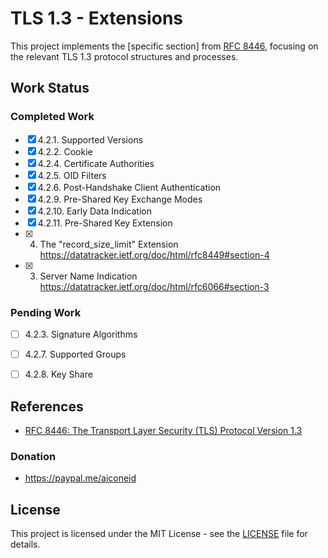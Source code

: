 # TLS 1.3 - Extensions

This project implements the [specific section] from [RFC 8446](https://datatracker.ietf.org/doc/html/rfc8446#autoid-24), focusing on the relevant TLS 1.3 protocol structures and processes.

## Work Status

### Completed Work
- [x] 4.2.1.  Supported Versions
- [x] 4.2.2.  Cookie
- [x] 4.2.4.  Certificate Authorities
- [x] 4.2.5.  OID Filters
- [x] 4.2.6.  Post-Handshake Client Authentication
- [x] 4.2.9.  Pre-Shared Key Exchange Modes
- [x] 4.2.10.  Early Data Indication
- [x] 4.2.11.  Pre-Shared Key Extension
- [x] 4.  The "record_size_limit" Extension https://datatracker.ietf.org/doc/html/rfc8449#section-4
- [x] 3.  Server Name Indication https://datatracker.ietf.org/doc/html/rfc6066#section-3

### Pending Work
- [ ] 4.2.3.  Signature Algorithms
- [ ] 4.2.7.  Supported Groups
- [ ] 4.2.8.  Key Share


## References

- [RFC 8446: The Transport Layer Security (TLS) Protocol Version 1.3](https://datatracker.ietf.org/doc/html/rfc8446)

### Donation

- https://paypal.me/aiconeid 

## License

This project is licensed under the MIT License - see the [LICENSE](LICENSE) file for details.

